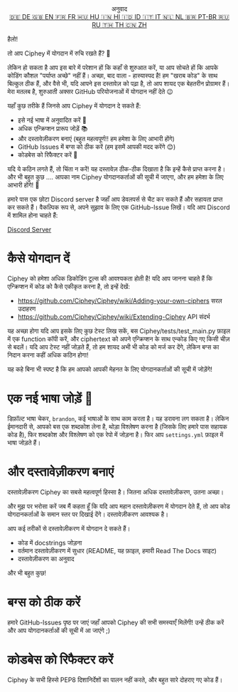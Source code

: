 <p align="center">
अनुवाद <br>
<a href=https://github.com/Ciphey/Ciphey/tree/master/translations/de/CONTRIBUTING.md>🇩🇪 DE   </a>
<a href=https://github.com/Ciphey/Ciphey/tree/master/CONTRIBUTING.md>🇬🇧 EN   </a>
<a href=https://github.com/Ciphey/Ciphey/tree/master/translations/fr/CONTRIBUTING.md>🇫🇷 FR   </a>
<a href=https://github.com/Ciphey/Ciphey/tree/master/translations/hu/CONTRIBUTING.md>🇭🇺 HU   </a>
<a href=https://github.com/Ciphey/Ciphey/tree/master/translations/hi/CONTRIBUTING.md>🇮🇳 HI   </a>
<a href=https://github.com/Ciphey/Ciphey/tree/master/translations/id/CONTRIBUTING.md>🇮🇩 ID   </a>
<a href=https://github.com/Ciphey/Ciphey/tree/master/translations/it/CONTRIBUTING.md>🇮🇹 IT   </a>
<a href=https://github.com/Ciphey/Ciphey/tree/master/translations/nl/CONTRIBUTING.md>🇳🇱 NL   </a>
<a href=https://github.com/Ciphey/Ciphey/tree/master/translations/pt-br/CONTRIBUTING.md>🇧🇷 PT-BR   </a>
<a href=https://github.com/Ciphey/Ciphey/tree/master/translations/ru/CONTRIBUTING.md>🇷🇺 RU   </a>
<a href="https://github.com/Ciphey/Ciphey/tree/master/translations/th/CONTRIBUTING.md">🇹🇭 TH   </a>
<a href=https://github.com/Ciphey/Ciphey/tree/master/translations/zh/CONTRIBUTING.md>🇨🇳 ZH   </a>
</p>

हैलो!

तो आप Ciphey में योगदान में रुचि रखते हैं? 🤔

लेकिन हो सकता है आप इस बारे में परेशान हों कि कहाँ से शुरुआत करें, या आप सोचते हों कि आपके कोडिंग कौशल "पर्याप्त अच्छे" नहीं हैं। अच्छा, बाद वाला - हास्यास्पद है! हम "खराब कोड" के साथ बिल्कुल ठीक हैं, और वैसे भी, यदि आपने इस दस्तावेज़ को पढ़ा है, तो आप शायद एक बेहतरीन प्रोग्रामर हैं। मेरा मतलब है, शुरुआती अक्सर GitHub परियोजनाओं में योगदान नहीं देते 😉

यहाँ कुछ तरीके हैं जिनसे आप Ciphey में योगदान दे सकते हैं:

- इसे नई भाषा में अनुवादित करें 🧏
- अधिक एन्क्रिप्शन प्रारूप जोड़ें 📚
- और दस्तावेज़ीकरण बनाएं (बहुत महत्वपूर्ण‼️ हम हमेशा के लिए आभारी होंगे)
- GitHub Issues में बग्स को ठीक करें (हम इसमें आपकी मदद करेंगे 😊)
- कोडबेस को रिफैक्टर करें 🥺

यदि ये कठिन लगते हैं, तो चिंता न करें! यह दस्तावेज़ ठीक-ठीक दिखाता है कि इन्हें कैसे प्राप्त करना है। और भी बहुत कुछ .... आपका नाम Ciphey योगदानकर्ताओं की सूची में जाएगा, और हम हमेशा के लिए आभारी होंगे! 🙏

हमारे पास एक छोटा Discord server है जहाँ आप डेवलपर्स से चैट कर सकते हैं और सहायता प्राप्त कर सकते हैं। वैकल्पिक रूप से, अपने सुझाव के लिए एक GitHub-Issue लिखें। यदि आप Discord में शामिल होना चाहते हैं:

[Discord Server](https://discord.gg/KfyRUWw)

# कैसे योगदान दें

Ciphey को हमेशा अधिक डिकोडिंग टूल्स की आवश्यकता होती है! यदि आप जानना चाहते हैं कि एन्क्रिप्शन में कोड को कैसे एकीकृत करना है, तो इन्हें देखें:

- <https://github.com/Ciphey/Ciphey/wiki/Adding-your-own-ciphers> सरल उदाहरण
- <https://github.com/Ciphey/Ciphey/wiki/Extending-Ciphey> API संदर्भ

यह अच्छा होगा यदि आप इसके लिए कुछ टेस्ट लिख सकें, बस Ciphey/tests/test_main.py फ़ाइल में एक function कॉपी करें, और ciphertext को अपने एन्क्रिप्शन के साथ एन्कोड किए गए किसी चीज़ से बदलें। यदि आप टेस्ट नहीं जोड़ते हैं, तो हम शायद अभी भी कोड को मर्ज कर देंगे, लेकिन बग्स का निदान करना कहीं अधिक कठिन होगा!

यह कहे बिना भी स्पष्ट है कि हम आपको आपकी मेहनत के लिए योगदानकर्ताओं की सूची में जोड़ेंगे!

# एक नई भाषा जोड़ें 🧏

डिफ़ॉल्ट भाषा चेकर, `brandon`, कई भाषाओं के साथ काम करता है। यह डरावना लग सकता है।
लेकिन ईमानदारी से, आपको बस एक शब्दकोश लेना है, थोड़ा विश्लेषण करना है (जिसके लिए हमारे पास सहायक कोड है), फिर शब्दकोश और विश्लेषण को एक रेपो में जोड़ना है। फिर आप `settings.yml` फ़ाइल में भाषा जोड़ते हैं।

# और दस्तावेज़ीकरण बनाएं

दस्तावेज़ीकरण Ciphey का सबसे महत्वपूर्ण हिस्सा है। जितना अधिक दस्तावेज़ीकरण, उतना अच्छा।

और मुझ पर भरोसा करें जब मैं कहता हूँ कि यदि आप महान दस्तावेज़ीकरण में योगदान देते हैं, तो आप कोड योगदानकर्ताओं के समान स्तर पर दिखाई देंगे। दस्तावेज़ीकरण आवश्यक है।

आप कई तरीकों से दस्तावेज़ीकरण में योगदान दे सकते हैं।

- कोड में docstrings जोड़ना
- वर्तमान दस्तावेज़ीकरण में सुधार (README, यह फ़ाइल, हमारी Read The Docs साइट)
- दस्तावेज़ीकरण का अनुवाद

और भी बहुत कुछ!

# बग्स को ठीक करें

हमारे GitHub-Issues पृष्ठ पर जाएं जहाँ आपको Ciphey की सभी समस्याएँ मिलेंगी! उन्हें ठीक करें और आप योगदानकर्ताओं की सूची में आ जाएंगे ;)

# कोडबेस को रिफैक्टर करें


Ciphey के सभी हिस्से PEP8 दिशानिर्देशों का पालन नहीं करते, और बहुत सारे दोहराए गए कोड हैं।




